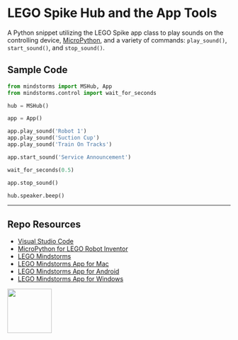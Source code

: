 # LEGO Spike Hub and the App Tools

A Python snippet utilizing the LEGO Spike app class to play sounds on the controlling device, [MicroPython](https://lego.github.io/MINDSTORMS-Robot-Inventor-hub-API/), and a variety of commands: `play_sound()`, `start_sound()`, and `stop_sound()`.

## Sample Code 

```py
from mindstorms import MSHub, App
from mindstorms.control import wait_for_seconds

hub = MSHub()

app = App()

app.play_sound('Robot 1')
app.play_sound('Suction Cup')
app.play_sound('Train On Tracks')

app.start_sound('Service Announcement')

wait_for_seconds(0.5)

app.stop_sound()

hub.speaker.beep()
```

***

## Repo Resources

* [Visual Studio Code](https://code.visualstudio.com/)
* [MicroPython for LEGO Robot Inventor](https://www.lego.com/en-ca/themes/mindstorms/downloads)
* [LEGO Mindstorms](https://www.lego.com/en-ca/themes/mindstorms)
* [LEGO Mindstorms App for Mac](https://apps.apple.com/us/app/lego-mindstorms-inventor/id1515448947)
* [LEGO Mindstorms App for Android](https://play.google.com/store/apps/details?id=com.lego.retail.mindstorms)
* [LEGO Mindstorms App for Windows](https://www.microsoft.com/store/apps/9N7GN3KC2GK6)

<a href="https://codeadam.ca">
<img src="https://codeadam.ca/images/code-block.png" width="100">
</a>
